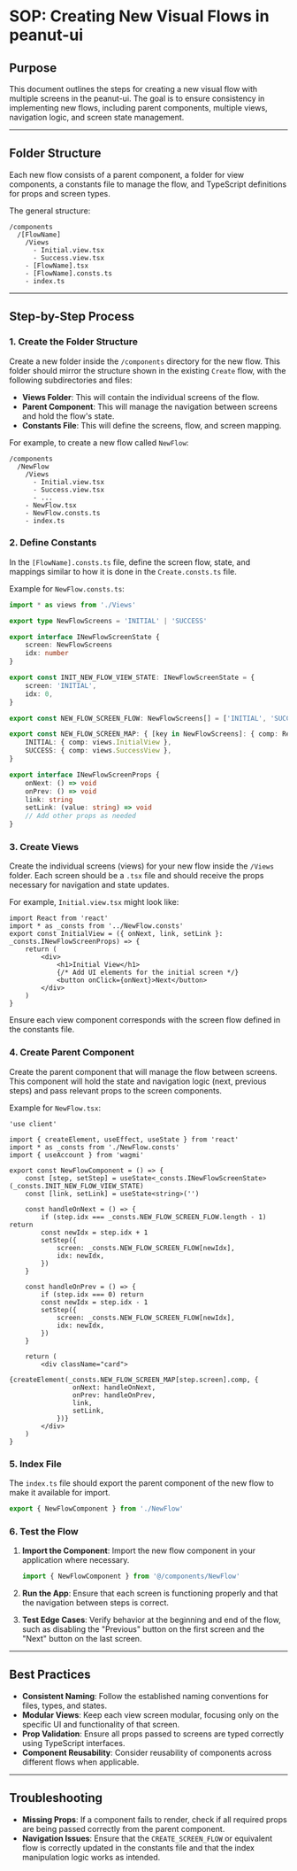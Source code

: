 # SOP: Creating New Visual Flows in peanut-ui

## Purpose

This document outlines the steps for creating a new visual flow with multiple screens in the peanut-ui. The goal is to ensure consistency in implementing new flows, including parent components, multiple views, navigation logic, and screen state management.

---

## Folder Structure

Each new flow consists of a parent component, a folder for view components, a constants file to manage the flow, and TypeScript definitions for props and screen types.

The general structure:

```
/components
  /[FlowName]
    /Views
      - Initial.view.tsx
      - Success.view.tsx
    - [FlowName].tsx
    - [FlowName].consts.ts
    - index.ts
```

---

## Step-by-Step Process

### 1. **Create the Folder Structure**

Create a new folder inside the `/components` directory for the new flow. This folder should mirror the structure shown in the existing `Create` flow, with the following subdirectories and files:

-   **Views Folder**: This will contain the individual screens of the flow.
-   **Parent Component**: This will manage the navigation between screens and hold the flow's state.
-   **Constants File**: This will define the screens, flow, and screen mapping.

For example, to create a new flow called `NewFlow`:

```
/components
  /NewFlow
    /Views
      - Initial.view.tsx
      - Success.view.tsx
      - ...
    - NewFlow.tsx
    - NewFlow.consts.ts
    - index.ts
```

### 2. **Define Constants**

In the `[FlowName].consts.ts` file, define the screen flow, state, and mappings similar to how it is done in the `Create.consts.ts` file.

Example for `NewFlow.consts.ts`:

```ts
import * as views from './Views'

export type NewFlowScreens = 'INITIAL' | 'SUCCESS'

export interface INewFlowScreenState {
    screen: NewFlowScreens
    idx: number
}

export const INIT_NEW_FLOW_VIEW_STATE: INewFlowScreenState = {
    screen: 'INITIAL',
    idx: 0,
}

export const NEW_FLOW_SCREEN_FLOW: NewFlowScreens[] = ['INITIAL', 'SUCCESS']

export const NEW_FLOW_SCREEN_MAP: { [key in NewFlowScreens]: { comp: React.FC<any> } } = {
    INITIAL: { comp: views.InitialView },
    SUCCESS: { comp: views.SuccessView },
}

export interface INewFlowScreenProps {
    onNext: () => void
    onPrev: () => void
    link: string
    setLink: (value: string) => void
    // Add other props as needed
}
```

### 3. **Create Views**

Create the individual screens (views) for your new flow inside the `/Views` folder. Each screen should be a `.tsx` file and should receive the props necessary for navigation and state updates.

For example, `Initial.view.tsx` might look like:

```tsx
import React from 'react'
import * as _consts from '../NewFlow.consts'
export const InitialView = ({ onNext, link, setLink }: _consts.INewFlowScreenProps) => {
    return (
        <div>
            <h1>Initial View</h1>
            {/* Add UI elements for the initial screen */}
            <button onClick={onNext}>Next</button>
        </div>
    )
}
```

Ensure each view component corresponds with the screen flow defined in the constants file.

### 4. **Create Parent Component**

Create the parent component that will manage the flow between screens. This component will hold the state and navigation logic (next, previous steps) and pass relevant props to the screen components.

Example for `NewFlow.tsx`:

```tsx
'use client'

import { createElement, useEffect, useState } from 'react'
import * as _consts from './NewFlow.consts'
import { useAccount } from 'wagmi'

export const NewFlowComponent = () => {
    const [step, setStep] = useState<_consts.INewFlowScreenState>(_consts.INIT_NEW_FLOW_VIEW_STATE)
    const [link, setLink] = useState<string>('')

    const handleOnNext = () => {
        if (step.idx === _consts.NEW_FLOW_SCREEN_FLOW.length - 1) return
        const newIdx = step.idx + 1
        setStep({
            screen: _consts.NEW_FLOW_SCREEN_FLOW[newIdx],
            idx: newIdx,
        })
    }

    const handleOnPrev = () => {
        if (step.idx === 0) return
        const newIdx = step.idx - 1
        setStep({
            screen: _consts.NEW_FLOW_SCREEN_FLOW[newIdx],
            idx: newIdx,
        })
    }

    return (
        <div className="card">
            {createElement(_consts.NEW_FLOW_SCREEN_MAP[step.screen].comp, {
                onNext: handleOnNext,
                onPrev: handleOnPrev,
                link,
                setLink,
            })}
        </div>
    )
}
```

### 5. **Index File**

The `index.ts` file should export the parent component of the new flow to make it available for import.

```ts
export { NewFlowComponent } from './NewFlow'
```

### 6. **Test the Flow**

1. **Import the Component**: Import the new flow component in your application where necessary.

    ```ts
    import { NewFlowComponent } from '@/components/NewFlow'
    ```

2. **Run the App**: Ensure that each screen is functioning properly and that the navigation between steps is correct.
3. **Test Edge Cases**: Verify behavior at the beginning and end of the flow, such as disabling the "Previous" button on the first screen and the "Next" button on the last screen.

---

## Best Practices

-   **Consistent Naming**: Follow the established naming conventions for files, types, and states.
-   **Modular Views**: Keep each view screen modular, focusing only on the specific UI and functionality of that screen.
-   **Prop Validation**: Ensure all props passed to screens are typed correctly using TypeScript interfaces.
-   **Component Reusability**: Consider reusability of components across different flows when applicable.

---

## Troubleshooting

-   **Missing Props**: If a component fails to render, check if all required props are being passed correctly from the parent component.
-   **Navigation Issues**: Ensure that the `CREATE_SCREEN_FLOW` or equivalent flow is correctly updated in the constants file and that the index manipulation logic works as intended.
